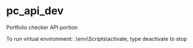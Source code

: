 # pc_api_dev

Portfolio checker API portion


To run virtual environment: .\env\Scripts\activate, type deactivate to stop